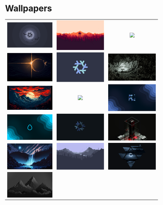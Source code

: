 # Wallpapers

<table>
  <tr>
    <td align="center" width="300px">
      <img src="wall1.png" width="300px"><br>
    </td>
    <td align="center" width="300px">
      <img src="wall2.jpg" width="300px"><br>
    </td>
    <td align="center" width="300px">
      <img src="wall3.png" width="300px"><br>
    </td>
  </tr>
  <tr>
    <td align="center" width="300px">
      <img src="wall4.jpg" width="300px"><br>
    </td>
    <td align="center" width="300px">
      <img src="wall5.png" width="300px"><br>
    </td>
    <td align="center" width="300px">
      <img src="wall6.jpg" width="300px"><br>
    </td>
  </tr>
  <tr>
    <td align="center" width="300px">
      <img src="wall7.png" width="300px"><br>
    </td>
    <td align="center" width="300px">
      <img src="wall8.png" width="300px"><br>
    </td>
    <td align="center" width="300px">
      <img src="wall9.png" width="300px"><br>
    </td>
  </tr>
  <tr>
    <td align="center" width="300px">
      <img src="wall10.png" width="300px"><br>
    </td>
    <td align="center" width="300px">
      <img src="wall11.png" width="300px"><br>
    </td>
    <td align="center" width="300px">
      <img src="wall12.jpg" width="300px"><br>
    </td>
  </tr>
  <tr>
    <td align="center" width="300px">
      <img src="wall13.jpg" width="300px"><br>
    </td>
    <td align="center" width="300px">
      <img src="wall14.png" width="300px"><br>
    </td>
    <td align="center" width="300px">
      <img src="wall15.png" width="300px"><br>
    </td>
  </tr>
  <tr>
    <td align="center" width="300px">
      <img src="wall16.jpg" width="300px"><br>
    </td>
  </tr>
</table>
